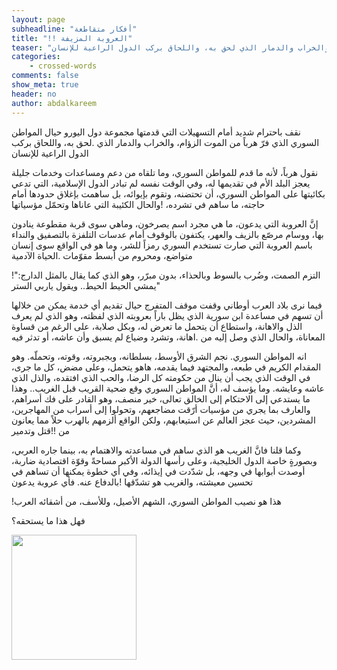 ```yaml
---
layout: page
subheadline: "أفكار متقاطعة"
title: "!! العروبة المزيفة"
teaser: "نقف باحترام شديد أمام التسهيلات التي قدمتها مجموعة دول اليورو حيال المواطن السوري الذي فرّ هرباً من الموت الزؤام، والخراب والدمار الذي لحق به، واللحاق بركب الدول الراعية للإنسان"
categories:
    - crossed-words
comments: false
show_meta: true
header: no
author: abdalkareem
---
```



نقف باحترام شديد أمام التسهيلات التي قدمتها مجموعة دول اليورو حيال المواطن السوري الذي فرّ هرباً من الموت الزؤام، والخراب والدمار الذي .لحق به، واللحاق بركب الدول الراعية للإنسان

نقول هرباً، لأنه ما قدم للمواطن السوري، وما تلقاه من دعم ومساعدات وخدمات جليلة يعجز البلد الأم في تقديمها له، وفي الوقت نفسه لم تبادر الدول الإسلامية، التي تدعي بكائيتها على المواطن السوري، أن تحتضنه، وتقوم بإيوائه، بل ساهمت بإغلاق حدودها أمام حاجته، ما ساهم في تشرده، !والحال الكئيبة التي عاناها وتحمّل مؤسياتها

إنَّ العروبة التي يدعون، ما هي مجرد اسم يصرخون، وماهي سوى قربة مقطوعة ينادون بها، ووسام مرصّع بالزيف والعهر، يكتفون بالوقوف أمام عدسات التلفزة بالتصفيق والنداء باسم العروبة التي صارت تستخدم السوري رمزاً للشر، وما هو في الواقع سوى إنسان متواضع، ومحروم من أبسط مقوّمات .الحياة الآدمية

!"التزم الصمت، وضُرب بالسوط وبالحذاء، بدون مبرّر، وهو الذي كما يقال بالمثل الدارج: "يمشي الحيط الحيط.. ويقول ياربي الستر


فيما نرى بلاد العرب أوطاني وقفت موقف المتفرج حيال تقديم أي خدمة يمكن من خلالها أن تسهم في مساعدة ابن سورية الذي يظل باراً بعروبته الذي لفظته، وهو الذي لم يعرف الذل والاهانة، واستطاع أن يتحمل ما تعرض له، وبكل صلابة، على الرغم من قساوة المعاناة، والحال الذي وصل إليه من .اهانة، وتشرد وضياع  لم يسبق وأن عاشه، أو تدثر فيه

انه المواطن السوري. نجم الشرق الأوسط، بسلطانه، وبجبروته، وقوته، وتحملّه. وهو المقدام الكريم في طبعه، والمجتهد فيما يقدمه، هاهو يتحمل، وعلى مضض، كل ما جرى، في الوقت الذي يجب أن ينال من حكومته كل الرضا، والحب الذي افتقده، والذل الذي عاشه وعايشه. وما يؤسف له، أنَّ المواطن السوري وقع ضحية القريب قبل الغريب.. وهذا ما يستدعي إلى الاحتكام إلى الخالق تعالى، خير منصف، وهو القادر على فك أسراهم، والعارف بما يجري من مؤسيات أرّقت مضاجعهم، وتحولوا إلى أسراب من المهاجرين، المشردين، حيث عجز العالم عن استيعابهم، ولكن الواقع ألزمهم بالهرب حلاً مما يعانون من !!قتل وتدمير

وكما قلنا فانَّ الغريب هو الذي ساهم في مساعدته والاهتمام به، بينما جاره العربي، وبصورةٍ خاصة الدول الخليجية، وعلى رأسها الدولة الأكبر مساحةً وقوّة اقتصادية ضاربة، أوصدت أبوابها في وجهه، بل شدّدت في إيذائه، وفي أي خطوة يمكنها أن تساهم في تحسين معيشته، والغريب هو تشدّقها !بالدفاع عنه. فأي عروبة يدعون

!هذا هو نصيب المواطن السوري، الشهم الأصيل، وللأسف،  من أشقائه العرب

فهل هذا ما يستحقه؟



<img src="{{ site.url }}/images/blekh-2.jpg" alt="" style="width: 200px;"/>
